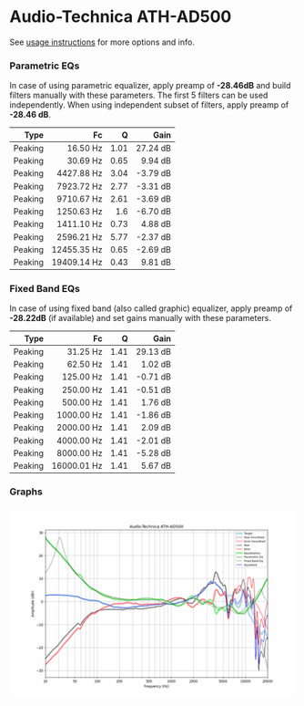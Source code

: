 # Audio-Technica ATH-AD500
See [usage instructions](https://github.com/jaakkopasanen/AutoEq#usage) for more options and info.

### Parametric EQs
In case of using parametric equalizer, apply preamp of **-28.46dB** and build filters manually
with these parameters. The first 5 filters can be used independently.
When using independent subset of filters, apply preamp of **-28.46 dB**.

| Type    | Fc          |    Q | Gain     |
|--------:|------------:|-----:|---------:|
| Peaking | 16.50 Hz    | 1.01 | 27.24 dB |
| Peaking | 30.69 Hz    | 0.65 | 9.94 dB  |
| Peaking | 4427.88 Hz  | 3.04 | -3.79 dB |
| Peaking | 7923.72 Hz  | 2.77 | -3.31 dB |
| Peaking | 9710.67 Hz  | 2.61 | -3.69 dB |
| Peaking | 1250.63 Hz  | 1.6  | -6.70 dB |
| Peaking | 1411.10 Hz  | 0.73 | 4.88 dB  |
| Peaking | 2596.21 Hz  | 5.77 | -2.37 dB |
| Peaking | 12455.35 Hz | 0.65 | -2.69 dB |
| Peaking | 19409.14 Hz | 0.43 | 9.81 dB  |

### Fixed Band EQs
In case of using fixed band (also called graphic) equalizer, apply preamp of **-28.22dB**
(if available) and set gains manually with these parameters.

| Type    | Fc          |    Q | Gain     |
|--------:|------------:|-----:|---------:|
| Peaking | 31.25 Hz    | 1.41 | 29.13 dB |
| Peaking | 62.50 Hz    | 1.41 | 1.02 dB  |
| Peaking | 125.00 Hz   | 1.41 | -0.71 dB |
| Peaking | 250.00 Hz   | 1.41 | -0.51 dB |
| Peaking | 500.00 Hz   | 1.41 | 1.76 dB  |
| Peaking | 1000.00 Hz  | 1.41 | -1.86 dB |
| Peaking | 2000.00 Hz  | 1.41 | 2.09 dB  |
| Peaking | 4000.00 Hz  | 1.41 | -2.01 dB |
| Peaking | 8000.00 Hz  | 1.41 | -5.28 dB |
| Peaking | 16000.01 Hz | 1.41 | 5.67 dB  |

### Graphs
![](./Audio-Technica%20ATH-AD500.png)